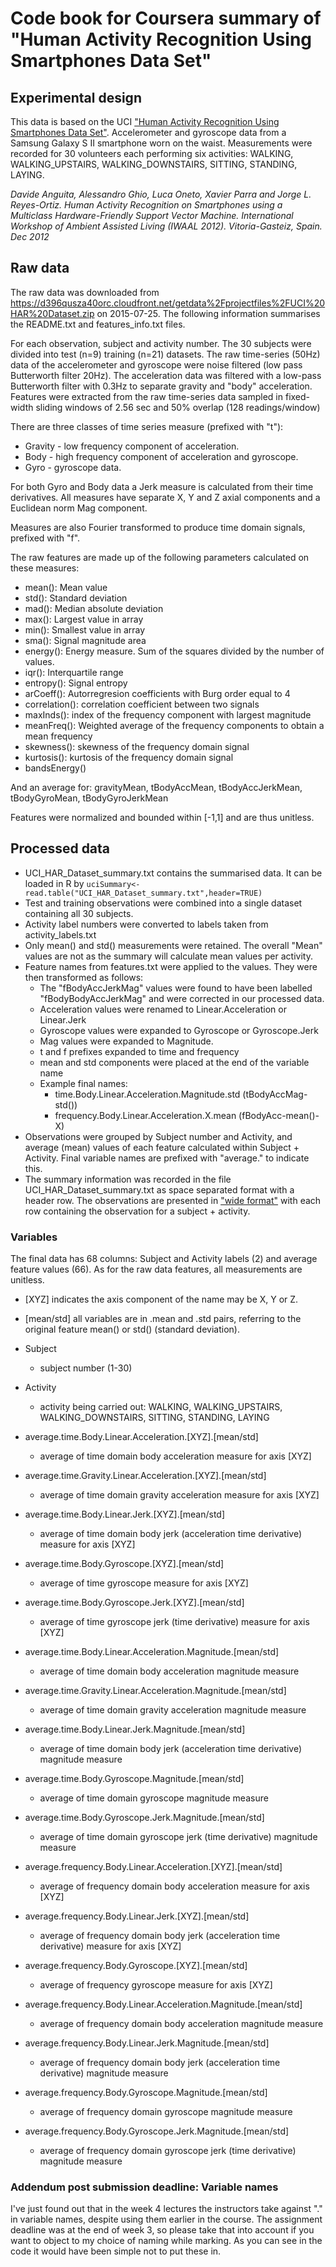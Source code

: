 # Code book for Coursera summary of "Human Activity Recognition Using Smartphones Data Set"

## Experimental design
This data is based on the UCI ["Human Activity Recognition Using Smartphones Data Set"][ucilink]. Accelerometer and gyroscope data from a Samsung Galaxy S II smartphone worn on the waist. Measurements were recorded for 30 volunteers each performing six activities: WALKING, WALKING_UPSTAIRS, WALKING_DOWNSTAIRS, SITTING, STANDING, LAYING.

<cite> Davide Anguita, Alessandro Ghio, Luca Oneto, Xavier Parra and Jorge L. Reyes-Ortiz. Human Activity Recognition on Smartphones using a Multiclass Hardware-Friendly Support Vector Machine. International Workshop of Ambient Assisted Living (IWAAL 2012). Vitoria-Gasteiz, Spain. Dec 2012</cite>

## Raw data
The raw data was downloaded from https://d396qusza40orc.cloudfront.net/getdata%2Fprojectfiles%2FUCI%20HAR%20Dataset.zip on 2015-07-25. The following information summarises the README.txt and features_info.txt files.

For each observation, subject and activity number. The 30 subjects were divided into test (n=9) training (n=21) datasets. The raw time-series (50Hz) data of the accelerometer and gyroscope were noise filtered (low pass Butterworth filter 20Hz). The acceleration data was filtered with a low-pass Butterworth filter with 0.3Hz to separate gravity and "body" acceleration. Features were extracted from the raw time-series data sampled in fixed-width sliding windows of 2.56 sec and 50% overlap (128 readings/window)

There are three classes of time series measure (prefixed with "t"):

* Gravity - low frequency component of acceleration.
* Body - high frequency component of acceleration and gyroscope.
* Gyro - gyroscope data.

For both Gyro and Body data a Jerk measure is calculated from their time derivatives. All measures have separate X, Y and Z axial components and a Euclidean norm Mag component.

Measures are also Fourier transformed to produce time domain signals, prefixed with "f".

The raw features are made up of the following parameters calculated on these measures:

* mean(): Mean value
* std(): Standard deviation
* mad(): Median absolute deviation 
* max(): Largest value in array
* min(): Smallest value in array
* sma(): Signal magnitude area
* energy(): Energy measure. Sum of the squares divided by the number     of values. 
* iqr(): Interquartile range 
* entropy(): Signal entropy
* arCoeff(): Autorregresion coefficients with Burg order equal to 4
* correlation(): correlation coefficient between two signals
* maxInds(): index of the frequency component with largest magnitude
* meanFreq(): Weighted average of the frequency components to obtain     a mean frequency
* skewness(): skewness of the frequency domain signal 
* kurtosis(): kurtosis of the frequency domain signal 
* bandsEnergy()

And an average for: gravityMean, tBodyAccMean, tBodyAccJerkMean,
tBodyGyroMean, tBodyGyroJerkMean

Features were normalized and bounded within [-1,1] and are thus
unitless.

## Processed data
* UCI_HAR_Dataset_summary.txt contains the summarised data. It can
  be loaded in R by
  ``uciSummary<-read.table("UCI_HAR_Dataset_summary.txt",header=TRUE)``
* Test and training observations were combined into a single dataset
  containing all 30 subjects.
* Activity label numbers were converted to labels taken from
  activity_labels.txt
* Only mean() and std() measurements were retained. The overall
  "Mean" values are not as the summary will calculate mean values
  per activity.
* Feature names from features.txt were applied to the values.
  They were then transformed as follows:
    - The "fBodyAccJerkMag" values were found to have been labelled
      "fBodyBodyAccJerkMag" and were corrected in our processed
      data.
    - Acceleration values were renamed to Linear.Acceleration or
      Linear.Jerk
    - Gyroscope values were expanded to Gyroscope or Gyroscope.Jerk
    - Mag values were expanded to Magnitude.
    - t and f prefixes expanded to time and frequency
    - mean and std components were placed at the end of the
      variable name
    - Example final names:
        * time.Body.Linear.Acceleration.Magnitude.std
          (tBodyAccMag-std())
        * frequency.Body.Linear.Acceleration.X.mean
          (fBodyAcc-mean()-X)
* Observations were grouped by Subject number and Activity, and
  average (mean) values of each feature calculated within
  Subject + Activity. Final variable names are prefixed with
  "average." to indicate this.
* The summary information was recorded in the file
  UCI_HAR_Dataset_summary.txt as space separated format with a
  header row. The observations are presented in ["wide format"][wide]
  with each row containing the observation for a subject + activity.

### Variables
The final data has 68 columns: Subject and Activity labels (2) and average feature values (66). As for the raw data features, all measurements are unitless.
  
* [XYZ] indicates the axis component of the name may be X, Y or Z.
* [mean/std] all variables are in .mean and .std pairs, referring
  to the original feature mean() or std() (standard deviation).

* Subject
    - subject number (1-30)
* Activity
    - activity being carried out: WALKING, WALKING_UPSTAIRS,
      WALKING_DOWNSTAIRS, SITTING, STANDING, LAYING
* average.time.Body.Linear.Acceleration.[XYZ].[mean/std]
    - average of time domain body acceleration measure for
      axis [XYZ]
* average.time.Gravity.Linear.Acceleration.[XYZ].[mean/std]
    - average of time domain gravity acceleration measure for
      axis [XYZ]
* average.time.Body.Linear.Jerk.[XYZ].[mean/std]
    - average of time domain body jerk (acceleration time
      derivative) measure for axis [XYZ]
* average.time.Body.Gyroscope.[XYZ].[mean/std]
    - average of time gyroscope measure for axis [XYZ]
* average.time.Body.Gyroscope.Jerk.[XYZ].[mean/std]
    - average of time gyroscope jerk (time derivative)
      measure for axis [XYZ]
* average.time.Body.Linear.Acceleration.Magnitude.[mean/std]
    -  average of time domain body acceleration magnitude measure
* average.time.Gravity.Linear.Acceleration.Magnitude.[mean/std]
    - average of time domain gravity acceleration magnitude measure
* average.time.Body.Linear.Jerk.Magnitude.[mean/std]
    - average of time domain body jerk (acceleration time
      derivative) magnitude measure
* average.time.Body.Gyroscope.Magnitude.[mean/std]
    - average of time domain gyroscope magnitude measure
* average.time.Body.Gyroscope.Jerk.Magnitude.[mean/std]
    - average of time domain gyroscope jerk (time derivative)
      magnitude measure
* average.frequency.Body.Linear.Acceleration.[XYZ].[mean/std]
    - average of frequency domain body acceleration measure for
      axis [XYZ]
* average.frequency.Body.Linear.Jerk.[XYZ].[mean/std]
    - average of frequency domain body jerk (acceleration time
      derivative) measure for axis [XYZ]
* average.frequency.Body.Gyroscope.[XYZ].[mean/std]
    - average of frequency gyroscope measure for axis [XYZ]
* average.frequency.Body.Linear.Acceleration.Magnitude.[mean/std]
    - average of frequency domain body acceleration magnitude
      measure
* average.frequency.Body.Linear.Jerk.Magnitude.[mean/std]
    - average of frequency domain body jerk (acceleration time
      derivative) magnitude measure
* average.frequency.Body.Gyroscope.Magnitude.[mean/std]
    - average of frequency domain gyroscope magnitude measure
* average.frequency.Body.Gyroscope.Jerk.Magnitude.[mean/std]
    - average of frequency domain gyroscope jerk (time derivative)
      magnitude measure

### Addendum post submission deadline: Variable names
I've just found out that in the week 4 lectures the instructors take against "." in
variable names, despite using them earlier in the course. The assignment deadline
was at the end of week 3, so please take that into account if you want to object
to my choice of naming while marking. As you can see in the code it would have been
simple not to put these in.

[ucilink]:http://archive.ics.uci.edu/ml/datasets/Human+Activity+Recognition+Using+Smartphones
[wide]:https://class.coursera.org/getdata-030/forum/thread?thread_id=107
